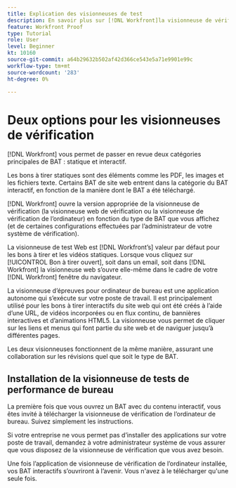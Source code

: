 ```yaml
---
title: Explication des visionneuses de test
description: En savoir plus sur [!DNL Workfront]la visionneuse de vérification de l’état web et la visionneuse de vérification de l’ordinateur de bureau, la différence entre les deux et la manière d’y accéder.
feature: Workfront Proof
type: Tutorial
role: User
level: Beginner
kt: 10160
source-git-commit: a64b29632b502af42d366ce543e5a71e9901e99c
workflow-type: tm+mt
source-wordcount: '283'
ht-degree: 0%

---
```



# Deux options pour les visionneuses de vérification

[!DNL Workfront] vous permet de passer en revue deux catégories principales de BAT : statique et interactif.

Les bons à tirer statiques sont des éléments comme les PDF, les images et les fichiers texte. Certains BAT de site web entrent dans la catégorie du BAT interactif, en fonction de la manière dont le BAT a été téléchargé.

[!DNL Workfront] ouvre la version appropriée de la visionneuse de vérification (la visionneuse web de vérification ou la visionneuse de vérification de l’ordinateur) en fonction du type de BAT que vous affichez (et de certaines configurations effectuées par l’administrateur de votre système de vérification).

La visionneuse de test Web est [!DNL Workfront’s] valeur par défaut pour les bons à tirer et les vidéos statiques. Lorsque vous cliquez sur [!UICONTROL Bon à tirer ouvert], soit dans un email, soit dans [!DNL Workfront] la visionneuse web s’ouvre elle-même dans le cadre de votre [!DNL Workfront] fenêtre du navigateur.

La visionneuse d’épreuves pour ordinateur de bureau est une application autonome qui s’exécute sur votre poste de travail. Il est principalement utilisé pour les bons à tirer interactifs du site web qui ont été créés à l’aide d’une URL, de vidéos incorporées ou en flux continu, de bannières interactives et d’animations HTML5. La visionneuse vous permet de cliquer sur les liens et menus qui font partie du site web et de naviguer jusqu’à différentes pages.

Les deux visionneuses fonctionnent de la même manière, assurant une collaboration sur les révisions quel que soit le type de BAT.

## Installation de la visionneuse de tests de performance de bureau

La première fois que vous ouvrez un BAT avec du contenu interactif, vous êtes invité à télécharger la visionneuse de vérification de l’ordinateur de bureau. Suivez simplement les instructions.

Si votre entreprise ne vous permet pas d’installer des applications sur votre poste de travail, demandez à votre administrateur système de vous assurer que vous disposez de la visionneuse de vérification que vous avez besoin.

Une fois l’application de visionneuse de vérification de l’ordinateur installée, vos BAT interactifs s’ouvriront à l’avenir. Vous n&#39;avez à le télécharger qu&#39;une seule fois.

<!-- 
### Learn more
* Differences between the Web Proofing Viewer and the Desktop Proofing Viewer
* Review an interactive proof
* Install the Desktop Proofing Viewer
* Understand the Desktop Proofing Viewer
* Open proofs in the Desktop Proofing Viewer
* Interactive content proofs
-->
